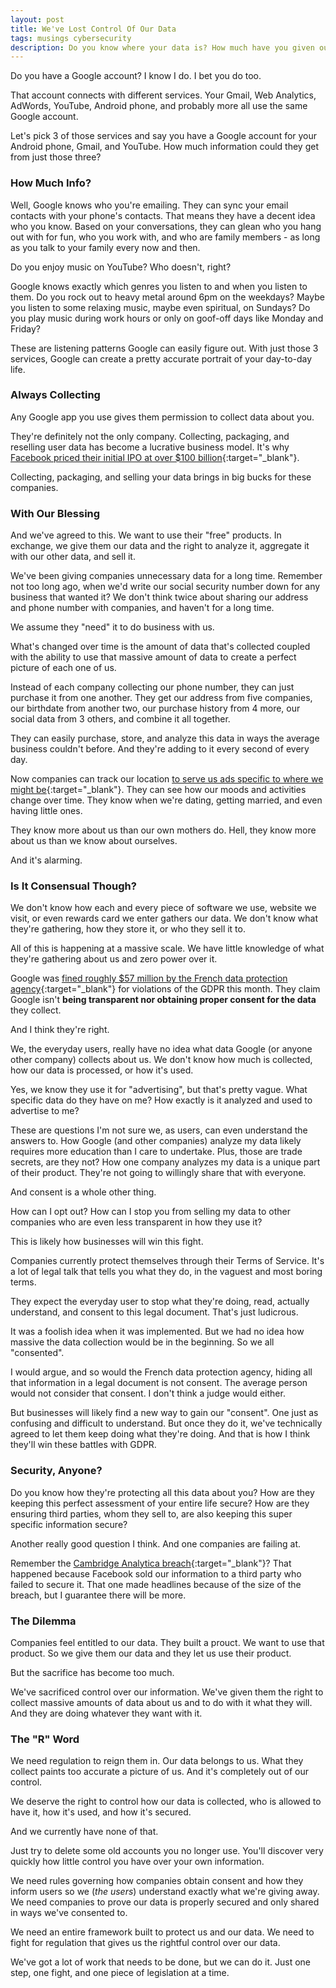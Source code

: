 ```yaml
---
layout: post
title: We've Lost Control Of Our Data
tags: musings cybersecurity
description: Do you know where your data is? How much have you given out? Who is it going to? What does it say about you? So much of our data is in someone else's hands and we've lost control of it.
---
```


Do you have a Google account? I know I do. I bet you do too.

That account connects with different services. Your Gmail, Web Analytics, AdWords, YouTube, Android phone, and probably more all use the same Google account.

Let's pick 3 of those services and say you have a Google account for your Android phone, Gmail, and YouTube. How much information could they get from just those three?

<!--more-->

### How Much Info?
Well, Google knows who you're emailing. They can sync your email contacts with your phone's contacts. That means they have a decent idea who you know. Based on your conversations, they can glean who you hang out with for fun, who you work with, and who are family members - as long as you talk to your family every now and then.

Do you enjoy music on YouTube? Who doesn't, right?

Google knows exactly which genres you listen to and when you listen to them. Do you rock out to heavy metal around 6pm on the weekdays? Maybe you listen to some relaxing music, maybe even spiritual, on Sundays? Do you play music during work hours or only on goof-off days like Monday and Friday?

These are listening patterns Google can easily figure out. With just those 3 services, Google can create a pretty accurate portrait of your day-to-day life. 

### Always Collecting
Any Google app you use gives them permission to collect data about you.

They're definitely not the only company. Collecting, packaging, and reselling user data has become a lucrative business model. It's why [Facebook priced their initial IPO at over &#36;100 billion](https://www.wsj.com/articles/SB10001424052702303448404577409923406193162){:target="_blank"}. 

Collecting, packaging, and selling your data brings in big bucks for these companies.

### With Our Blessing
And we've agreed to this. We want to use their "free" products. In exchange, we give them our data and the right to analyze it, aggregate it with our other data, and sell it.

We've been giving companies unnecessary data for a long time. Remember not too long ago, when we'd write our social security number down for any business that wanted it? We don't think twice about sharing our address and phone number with companies, and haven't for a long time. 

We assume they "need" it to do business with us.

What's changed over time is the amount of data that's collected coupled with the ability to use that massive amount of data to create a perfect picture of each one of us.

Instead of each company collecting our phone number, they can just purchase it from one another. They get our address from five companies, our birthdate from another two, our purchase history from 4 more, our social data from 3 others, and combine it all together.

They can easily purchase, store, and analyze this data in ways the average business couldn't before. And they're adding to it every second of every day.

Now companies can track our location [to serve us ads specific to where we might be](https://www.entrepreneur.com/article/273856){:target="_blank"}. They can see how our moods and activities change over time. They know when we're dating, getting married, and even having little ones.

They know more about us than our own mothers do. Hell, they know more about us than we know about ourselves.

And it's alarming.

### Is It Consensual Though?

We don't know how each and every piece of software we use, website we visit, or even rewards card we enter gathers our data. We don't know what they're gathering, how they store it, or who they sell it to.

All of this is happening at a massive scale. We have little knowledge of what they're gathering about us and zero power over it. 

Google was [fined roughly &#36;57 million by the French data protection agency](https://techcrunch.com/2019/01/21/french-data-protection-watchdog-fines-google-57-million-under-the-gdpr/){:target="_blank"} for violations of the GDPR this month. They claim Google isn't **being transparent nor obtaining proper consent for the data** they collect. 

And I think they're right.

We, the everyday users, really have no idea what data Google (or anyone other company) collects about us. We don't know how much is collected, how our data is processed, or how it's used. 

Yes, we know they use it for "advertising", but that's pretty vague. What specific data do they have on me? How exactly is it analyzed and used to advertise to me? 

These are questions I'm not sure we, as users, can even understand the answers to. How Google (and other companies) analyze my data likely requires more education than I care to undertake. Plus, those are trade secrets, are they not? How one company analyzes my data is a unique part of their product. They're not going to willingly share that with everyone.

And consent is a whole other thing. 

How can I opt out? How can I stop you from selling my data to other companies who are even less transparent in how they use it?

This is likely how businesses will win this fight.

Companies currently protect themselves through their Terms of Service. It's a lot of legal talk that tells you what they do, in the vaguest and most boring terms. 

They expect the everyday user to stop what they're doing, read, actually understand, and consent to this legal document. That's just ludicrous.

It was a foolish idea when it was implemented. But we had no idea how massive the data collection would be in the beginning. So we all "consented". 

I would argue, and so would the French data protection agency, hiding all that information in a legal document is not consent. The average person would not consider that consent. I don't think a judge would either. 

But businesses will likely find a new way to gain our "consent". One just as confusing and difficult to understand. But once they do it, we've technically agreed to let them keep doing what they're doing. And that is how I think they'll win these battles with GDPR.

### Security, Anyone?
Do you know how they're protecting all this data about you? How are they keeping this perfect assessment of your entire life secure? How are they ensuring third parties, whom they sell to, are also keeping this super specific information secure?

Another really good question I think. And one companies are failing at.

Remember the [Cambridge Analytica breach](https://www.theguardian.com/technology/2018/apr/08/facebook-to-contact-the-87-million-users-affected-by-data-breach){:target="_blank"}? That happened because Facebook sold our information to a third party who failed to secure it. That one made headlines because of the size of the breach, but I guarantee there will be more.

### The Dilemma
Companies feel entitled to our data. They built a prouct. We want to use that product. So we give them our data and they let us use their product.

But the sacrifice has become too much. 

We've sacrificed control over our information. We've given them the right to collect massive amounts of data about us and to do with it what they will. And they are doing whatever they want with it.

### The "R" Word
We need regulation to reign them in. Our data belongs to us. What they collect paints too accurate a picture of us. And it's completely out of our control.

We deserve the right to control how our data is collected, who is allowed to have it, how it's used, and how it's secured.

And we currently have none of that.

Just try to delete some old accounts you no longer use. You'll discover very quickly how little control you have over your own information. 

We need rules governing how companies obtain consent and how they inform users so we (*the users*) understand exactly what we're giving away. We need companies to prove our data is properly secured and only shared in ways we've consented to. 

We need an entire framework built to protect us and our data. We need to fight for regulation that gives us the rightful control over our data. 

We've got a lot of work that needs to be done, but we can do it. Just one step, one fight, and one piece of legislation at a time.

